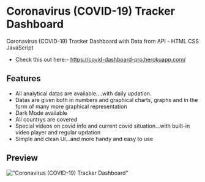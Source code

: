 # Coronavirus (COVID-19) Tracker Dashboard

Coronavirus (COVID-19) Tracker Dashboard with Data from API - HTML CSS JavaScript
- Check this out here:- https://covid-dashboard-pro.herokuapp.com/

## Features
- All analytical datas are available....with daily updation.
- Datas are given both in numbers and graphical charts, graphs and in the form of many more graphical representation
- Dark Mode available
- All countrys are covered
- Special videos on covid info and current covid situation...with built-in video player and regular updation
- Simple and clean UI...and more handy and easy to use

## Preview

!["Coronavirus (COVID-19) Tracker Dashboard"](https://user-images.githubusercontent.com/67447840/113251512-971b0680-92ec-11eb-96cc-b928a6521e53.png "Coronavirus (COVID-19) Tracker Dashboard")
